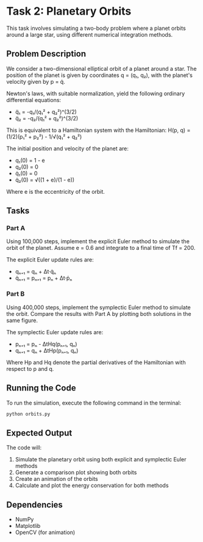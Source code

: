 # Task 2: Planetary Orbits

This task involves simulating a two-body problem where a planet orbits around a large star, using different numerical integration methods.

## Problem Description

We consider a two-dimensional elliptical orbit of a planet around a star. The position of the planet is given by coordinates q = (q₁, q₂), with the planet's velocity given by p = q̇.

Newton's laws, with suitable normalization, yield the following ordinary differential equations:
- q̈₁ = -q₁/(q₁² + q₂²)^(3/2)
- q̈₂ = -q₂/(q₁² + q₂²)^(3/2)

This is equivalent to a Hamiltonian system with the Hamiltonian:
H(p, q) = (1/2)(p₁² + p₂²) - 1/√(q₁² + q₂²)

The initial position and velocity of the planet are:
- q₁(0) = 1 - e
- q₂(0) = 0
- q̇₁(0) = 0
- q̇₂(0) = √((1 + e)/(1 - e))

Where e is the eccentricity of the orbit.

## Tasks

### Part A
Using 100,000 steps, implement the explicit Euler method to simulate the orbit of the planet. Assume e = 0.6 and integrate to a final time of Tf = 200.

The explicit Euler update rules are:
- qₙ₊₁ = qₙ + Δt·q̇ₙ
- q̇ₙ₊₁ = pₙ₊₁ = pₙ + Δt·ṗₙ

### Part B
Using 400,000 steps, implement the symplectic Euler method to simulate the orbit. Compare the results with Part A by plotting both solutions in the same figure.

The symplectic Euler update rules are:
- pₙ₊₁ = pₙ - ΔtHq(pₙ₊₁, qₙ)
- qₙ₊₁ = qₙ + ΔtHp(pₙ₊₁, qₙ)

Where Hp and Hq denote the partial derivatives of the Hamiltonian with respect to p and q.

## Running the Code

To run the simulation, execute the following command in the terminal:

```bash
python orbits.py
```

## Expected Output

The code will:
1. Simulate the planetary orbit using both explicit and symplectic Euler methods
2. Generate a comparison plot showing both orbits
3. Create an animation of the orbits
4. Calculate and plot the energy conservation for both methods

## Dependencies

- NumPy
- Matplotlib
- OpenCV (for animation) 